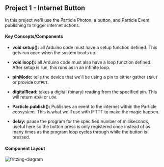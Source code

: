 ## Project 1 - Internet Button

In this project we'll use the Particle Photon, a button, and Particle Event publishing to trigger internet actions.

#### Key Concepts/Components
- **void setup():** all Arduino code must have a setup function defined. This gets run once when the system boots up.

- **void loop():** all Arduino code must also have a loop function defined. After setup is run, this runs as in an infinite loop.

- **pinMode:** tells the device that we'll be using a pin to either gather `INPUT` or provide `OUTPUT`.

- **digitalRead:** takes a digital (binary) reading from the specified pin. This will return `HIGH` or `LOW`.

- **Particle.publish():** Publishes an event to the internet within the Particle ecosystem. This is what we'll use with IFTTT to make the magic happen.

- **delay:** pause the program for the specified number of milliseconds, useful here so the button press is only registered once instead of as many times as the program loop cycles through while the button is pressed.


#### Component Layout

![fritzing-diagram](https://s3.amazonaws.com/vigesharing-is-vigecaring/jsinichko/0904g5bve.jpg)
